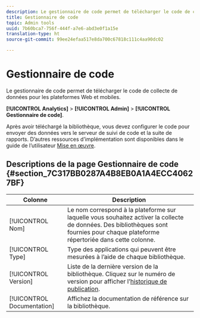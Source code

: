 ```yaml
---
description: Le gestionnaire de code permet de télécharger le code de collecte de données pour les plateformes Web et mobiles.
title: Gestionnaire de code
topic: Admin tools
uuid: 7b60bca7-756f-444f-a7e6-abd3e0f1a15e
translation-type: ht
source-git-commit: 99ee24efaa517e8da700c67818c111c4aa90dc02

---
```



# Gestionnaire de code

Le gestionnaire de code permet de télécharger le code de collecte de données pour les plateformes Web et mobiles.

**[!UICONTROL Analytics]** > **[!UICONTROL Admin]** > **[!UICONTROL Gestionnaire de code]**.

Après avoir téléchargé la bibliothèque, vous devez configurer le code pour envoyer des données vers le serveur de suivi de code et la suite de rapports. D’autres ressources d’implémentation sont disponibles dans le guide de l’utilisateur [Mise en œuvre](/help/implement/home.md).

## Descriptions de la page Gestionnaire de code {#section_7C317BB0287A4B8EB0A1A4ECC40627BF}

| Colonne | Description |
|--- |--- |
| [!UICONTROL Nom] | Le nom correspond à la plateforme sur laquelle vous souhaitez activer la collecte de données. Des bibliothèques sont fournies pour chaque plateforme répertoriée dans cette colonne. |
| [!UICONTROL Type] | Type des applications qui peuvent être mesurées à l’aide de chaque bibliothèque. |
| [!UICONTROL Version] | Liste de la dernière version de la bibliothèque. Cliquez sur le numéro de version pour afficher l’[historique de publication](https://marketing.adobe.com/resources/help/fr_FR/sc/appmeasurement/release/). |
| [!UICONTROL Documentation] | Affichez la documentation de référence sur la bibliothèque. |
